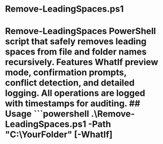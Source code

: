 # Remove-LeadingSpaces.ps1
# Remove-LeadingSpaces  PowerShell script that safely removes leading spaces from file and folder names recursively. Features WhatIf preview mode, confirmation prompts, conflict detection, and detailed logging. All operations are logged with timestamps for auditing.  ## Usage ```powershell .\Remove-LeadingSpaces.ps1 -Path "C:\YourFolder" [-WhatIf]
